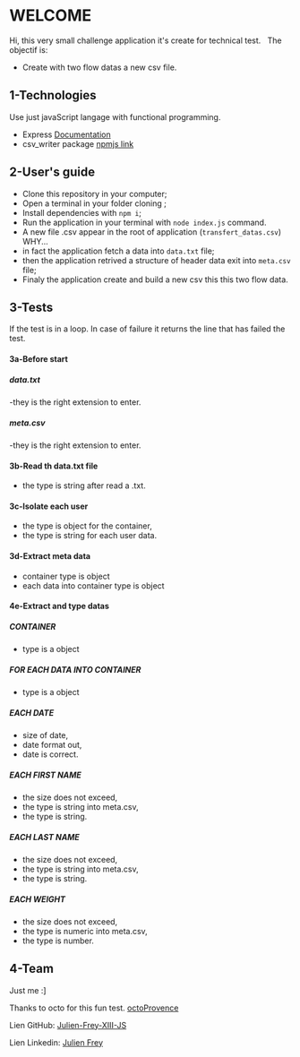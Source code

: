 # WELCOME

Hi, this very small challenge application it's create for technical test.
&nbsp;
The objectif is:

- Create with two flow datas a new csv file.

## 1-Technologies

Use just javaScript langage with functional programming.

- Express [Documentation](https://expressjs.com/)
- csv_writer package [npmjs link](https://www.npmjs.com/package/csv-writer)

## 2-User's guide

- Clone this repository in your computer;
- Open a terminal in your folder cloning ;
- Install dependencies with ```npm i```;
- Run the application in your terminal with ```node index.js``` command.
- A new file .csv appear in the root of application (```transfert_datas.csv```)
  &nbsp;
  &nbsp;
  WHY...
- in fact the application fetch a data into ```data.txt``` file;
- then the application retrived a structure of header data exit into ```meta.csv``` file;
- Finaly the application create and build a new csv this this two flow data.
  
## 3-Tests

If the test is in a loop. In case of failure it returns the line that has failed the test.

#### 3a-Before start

##### data.txt 
-they is the right extension to enter.

##### meta.csv
-they is the right extension to enter.

#### 3b-Read th data.txt file
- the type is string after read a .txt.

#### 3c-Isolate each user
- the type is object for the container,
- the type is string for each user data.

#### 3d-Extract meta data
- container type is object
- each data into container type is object

#### 4e-Extract and type datas

##### CONTAINER
- type is a object

##### FOR EACH DATA INTO CONTAINER
- type is a object

##### EACH DATE
- size of date,
- date format out,
- date is correct.
  
##### EACH FIRST NAME
- the size does not exceed,
- the type is string into meta.csv,
- the type is string.

##### EACH LAST NAME
- the size does not exceed,
- the type is string into meta.csv,
- the type is string.

##### EACH WEIGHT
- the size does not exceed,
- the type is numeric into meta.csv,
- the type is number.

## 4-Team

Just me :]

Thanks to octo for this fun test. [octoProvence](https://provence.octo.com/)

Lien GitHub: [Julien-Frey-XIII-JS](https://github.com/Julien-Frey-XIII-JS)

Lien Linkedin: [Julien Frey](https://www.linkedin.com/in/julien-frey-fullstack/)

